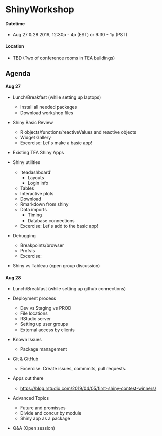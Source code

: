 # ShinyWorkshop

#### Datetime
- Aug 27 & 28 2019, 12:30p - 4p (EST) or 9:30 - 1p (PST)

#### Location
- TBD (Two of conference rooms in TEA buildings)

## Agenda 

#### Aug 27

- Lunch/Breakfast (while setting up laptops)
    - Install all needed packages
    - Download workshop files

- Shiny Basic Review
    - R objects/functions/reactiveValues and reactive objects
    - Widget Gallery
    - Excercise: Let's make a basic app! 
    
- Existing TEA Shiny Apps
    
- Shiny utilities
    - 'teadashboard'
        - Layouts
        - Login info
    - Tables
    - Interactive plots
    - Download
    - Rmarkdown from shiny
    - Data imports
        - Timing
        - Database connections
    - Excercise: Let's add to the basic app!

- Debugging
    - Breakpoints/browser
    - Profvis
    - Excercise: 

- Shiny vs Tableau (open group discussion)

#### Aug 28

- Lunch/Breakfast (while setting up github connections)

- Deployment process
    - Dev vs Staging vs PROD
    - File locations
    - RStudio server
    - Setting up user groups
    - External access by clients

- Known Issues
    - Package management

- Git & GitHub
    - Excercise: Create issues, commmits, pull requests. 
    
- Apps out there
    - https://blog.rstudio.com/2019/04/05/first-shiny-contest-winners/

- Advanced Topics
    - Future and promisses
    - Divide and concur by module
    - Shiny app as a package
    
- Q&A (Open session)
